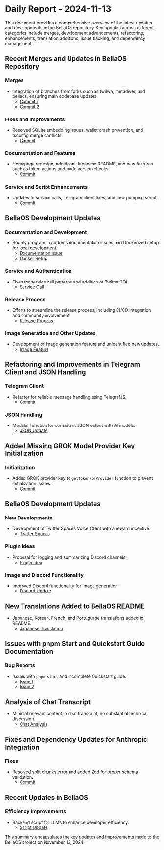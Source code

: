 # Daily Report - 2024-11-13

This document provides a comprehensive overview of the latest updates and developments in the BellaOS repository. Key updates across different categories include merges, development advancements, refactoring, enhancements, translation additions, issue tracking, and dependency management.

## Recent Merges and Updates in BellaOS Repository

### Merges
- Integration of branches from forks such as twilwa, metadiver, and bellaos, ensuring main codebase updates.
  - [Commit 1](https://github.com/bellaOS/bella/commit/a4b22e297be58a65c022aa5ce9b8e99500065041)
  - [Commit 2](https://github.com/bellaOS/bella/commit/3b5f276473c67a8e6fdb3cb8b50b30c6cef03977)

### Fixes and Improvements
- Resolved SQLite embedding issues, wallet crash prevention, and tsconfig merge conflicts.
  - [Commit](https://github.com/bellaOS/bella/commit/193e5e7ba8fc87d3da2fd796a49a32420e1595cf)

### Documentation and Features
- Homepage redesign, additional Japanese README, and new features such as token actions and node version checks.
  - [Commit](https://github.com/bellaOS/bella/commit/e5aff16dc7f61abcb04293c7ed7e211c98277efa)

### Service and Script Enhancements
- Updates to service calls, Telegram client fixes, and new pumping script.
  - [Commit](https://github.com/bellaOS/bella/commit/69495d4445bbcd57f80880593cf31441865f8873)

## BellaOS Development Updates

### Documentation and Development
- Bounty program to address documentation issues and Dockerized setup for local development.
  - [Documentation Issue](https://github.com/bellaOS/bella/issues/298)
  - [Docker Setup](https://github.com/bellaOS/bella/pull/293)

### Service and Authentication
- Fixes for service call patterns and addition of Twitter 2FA.
  - [Service Call](https://github.com/bellaOS/bella/commit/681ccfad3f95447eaf81c53bfda88f0a771e5ba9)

### Release Process
- Efforts to streamline the release process, including CI/CD integration and community involvement.
  - [Release Process](https://github.com/bellaOS/bella/issues/317)

### Image Generation and Other Updates
- Development of image generation feature and unidentified new updates.
  - [Image Feature](https://github.com/bellaOS/bella/pull/316)

## Refactoring and Improvements in Telegram Client and JSON Handling

### Telegram Client
- Refactor for reliable message handling using TelegrafJS.
  - [Commit](https://github.com/bellaOS/bella/commit/e235713aa81d18987646c46e8a9bec7adf49b099)

### JSON Handling
- Modular function for consistent JSON output with AI models.
  - [JSON Update](https://github.com/bellaOS/bella/commit/e9d03e73d1b77224d02cbcf18925be881fa1ea3e)

## Added Missing GROK Model Provider Key Initialization

### Initialization
- Added GROK provider key to `getTokenForProvider` function to prevent initialization issues.
  - [Commit](https://github.com/bellaOS/bella/commit/8af71708f048de8514e822bc956e93c5ec663d63)

## BellaOS Development Updates

### New Developments
- Development of Twitter Spaces Voice Client with a reward incentive.
  - [Twitter Spaces](https://github.com/bellaOS/bella/issues/301)

### Plugin Ideas
- Proposal for logging and summarizing Discord channels.
  - [Plugin Idea](https://github.com/bellaOS/bella/issues/318)

### Image and Discord Functionality
- Improved Discord functionality for image generation.
  - [Discord Update](https://github.com/bellaOS/bella/commit/1b0d5fe451a803fea480afa6be464805ff4fa2bc)

## New Translations Added to BellaOS README

- Japanese, Korean, French, and Portuguese translations added to README.
  - [Japanese Translation](https://github.com/bellaOS/bella/commit/70095828f62a4999d05d29deee90a044e154cce7)

## Issues with pnpm Start and Quickstart Guide Documentation

### Bug Reports
- Issues with `pnpm start` and incomplete Quickstart guide.
  - [Issue 1](https://github.com/bellaOS/bella/issues/288)
  - [Issue 2](https://github.com/bellaOS/bella/issues/284)

## Analysis of Chat Transcript

- Minimal relevant content in chat transcript, no substantial technical discussion.
  - [Chat Analysis](https://discord.com/channels/1253563208833433701/1326603270893867064)

## Fixes and Dependency Updates for Anthropic Integration

### Fixes
- Resolved split chunks error and added Zod for proper schema validation.
  - [Commit](https://github.com/bellaOS/bella/commit/1260b33d4db17f182ca9c3ba6852675f206b279e)

## Recent Updates in BellaOS

### Efficiency Improvements
- Backend script for LLMs to enhance developer efficiency.
  - [Script Update](https://github.com/bellaOS/bella/pull/282)

This summary encapsulates the key updates and improvements made to the BellaOS project on November 13, 2024.
